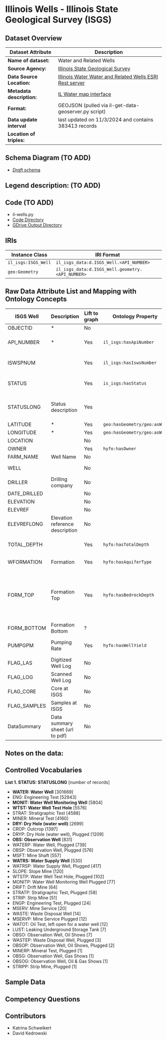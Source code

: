 # Illinois Wells - Illinois State Geological Survey (ISGS)

## Dataset Overview
| Dataset Attribute | Description |
| --- | --- |
| **Name of dataset:** | Water and Related Wells |
| **Source Agency:** | [Illinois State Geological Survey](https://isgs.illinois.edu/) |
| **Data Source Location:** | [Illinois Water Water and Related Wells ESRI Rest server](https://maps.isgs.illinois.edu/arcgis/rest/services/ILWATER/Water_and_Related_Wells2/MapServer) |
| **Metadata description:** | [IL Water map interface](https://prairie-research.maps.arcgis.com/apps/webappviewer/index.html?id=e06b64ae0c814ef3a4e43a191cb57f87) |
| **Format:** | GEOJSON (pulled via il-get-data-geoserver.py script) |
| **Data update interval** | last updated on 11/3/2024 and contains 383413 records |
| **Location of triples:** |  |

## Schema Diagram (TO ADD)
- [*Draft* schema]()

**Legend description:** (TO ADD)
- 

## Code (TO ADD)
- il-wells.py
- [Code Directory]()
- [GDrive Output Directory]()

## IRIs
| Instance Class | IRI Format |
| --- | --- |
| `il_isgs:ISGS_Well` | `il_isgs_data:d.ISGS_Well.<API_NUMBER>` |
| `geo:Geometry` | `il_isgs_data:d.ISGS_Well.geometry.<API_NUMBER>` |

## Raw Data Attribute List and Mapping with Ontology Concepts
| ISGS Well | Description | Lift to graph | Ontology Property | Comments |
| --- | --- | --- | --- | --- |
| OBJECTID     | * | No |  |  |
| API_NUMBER   | * | Yes | `il_isgs:hasApiNumber` | used as unique identifier |
| ISWSPNUM     |  | Yes | `il_isgs:hasIswsNumber` | present for about 40% of records |
| STATUS       |  | Yes | `is_isgs:hasStatus` | controlled vocabulary (see below) |
| STATUSLONG   | Status description | Yes |  | via controlled vocabulary (see below) |
| LATITUDE     | * | Yes | `geo:hasGeometry/geo:asWKT` |  |
| LONGITUDE    | * | Yes | `geo:hasGeometry/geo:asWKT` |  |
| LOCATION     |  | No |  | ?mapsheet |
| OWNER        |  | Yes | `hyfo:hasOwner` | |
| FARM_NAME    | Well Name | No |  |  |
| WELL         |  | No |  | matches FARM_NAME |
| DRILLER      | Drilling company | No |  |  |
| DATE_DRILLED |  | No |  |  |
| ELEVATION    |  | No |  |  |
| ELEVREF      |  | No |  |  |
| ELEVREFLONG  | Elevation reference description | No |  |  |
| TOTAL_DEPTH  |  | Yes | `hyfo:hasTotalDepth` | Integer, includes 0 and NULL |
| WFORMATION   | Formation | Yes | `hyfo:hasAquiferType` | Need to verify this |
| FORM_TOP     | Formation Top | Yes | `hyfo:hasBedrockDepth` | Need to verify this <br/> Integer, includes 0 and NULL (and ~20 negative values?) |
| FORM_BOTTOM  | Formation Bottom | ? |  |  |
| PUMPGPM      | Pumping Rate | Yes | `hyfo:hasWellYield` | Integer, includes 0 and NULL |
| FLAG_LAS     | Digitized Well Log | No |  |  |
| FLAG_LOG     | Scanned Well Log   | No |  |  |
| FLAG_CORE    | Core at ISGS | No |  |  |
| FLAG_SAMPLES | Samples at ISGS | No |  |  |
| DataSummary  | Data summary sheet (url to  pdf) | No |  |  |

**Notes on the data:**
- 

## Controlled Vocabularies
**List 1. STATUS: STATUSLONG** [number of records]
- **WATER: Water Well** [301669]
- ENG: Engineering Test [52943]
- **MONIT: Water Well Monitoring Well** [5804]
- **WTST: Water Well Test Hole** [5576]
- STRAT: Stratigraphic Test [4588]
- MINER: Mineral Test [4160]
- **DRY: Dry Hole (water well)** [2699]
- CROP: Outcrop [1397]
- DRYP: Dry Hole (water well), Plugged [1209]
- **OBS: Observation Well** [831]
- WATERP: Water Well, Plugged [739]
- OBSP: Observation Well, Plugged [576]
- MSFT: Mine Shaft [557]
- **WATRS: Water Supply Well** [530]
- WATRSP: Water Supply Well, Plugged [417]
- SLOPE: Slope Mine [120]
- WTSTP: Water Well Test Hole, Plugged [102]
- MONITP: Water Well Monitoring Well Plugged [77]
- DRIFT: Drift Mine [64]
- STRATP: Stratigraphic Test, Plugged [58]
- STRIP: Strip Mine [51]
- ENGP: Engineering Test, Plugged [24]
- MSERV: Mine Service [20]
- WASTE: Waste Disposal Well [14]
- MSERVP: Mine Service Plugged [12]
- WATOT: Oil Test, left open for a water well [12]
- LUST: Leaking Underground Storage Tank [7]
- OBSO: Observation Well, Oil Shows [7]
- WASTEP: Waste Disposal Well, Plugged [3]
- OBSOP: Observation Well, Oil Shows, Plugged [2]
- MINERP: Mineral Test, Plugged [1]
- OBSG: Observation Well, Gas Shows [1]
- OBSOG: Observation Well, Oil & Gas Shows [1]
- STRIPP: Strip Mine, Plugged [1]

## Sample Data

## Competency Questions 

## Contributors
- Katrina Schweikert
- David Kedrowski
